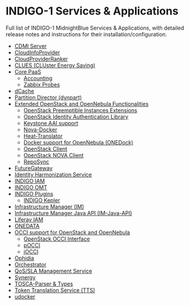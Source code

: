 # INDIGO-1  Services & Applications

Full list of INDIGO-1 MidnightBlue Services & Applications, with detailed release notes and instructions for their installation/configuration.

* [CDMI Server](cdmi1.md)
* [CloudInfoProvider](cip1.md)
* [CloudProviderRanker](cpr1.md)
* [CLUES (CLUster Energy Saving)](clues1.md)
* [Core PaaS](core_paas1.md)
  * [Accounting](accounting1.md)
  * [Zabbix Probes](zabbix-probes1.md)
* [dCache](dcache1.md)
* [Partition Director (dynpart)](dynpart1.md)
* [Extended OpenStack and OpenNebula Functionalities](eoof1.md)
  * [OpenStack Preemptible Instances Extensions](opie1.md)
  * [OpenStack Identity Authentication Library](indigo1/keystone_library1.md)
  * [Keystone AAI support](keystone_aai_support1.md)
  * [Nova-Docker](nova-docker1.md)
  * [Heat-Translator](heat-translator1.md)
  * [Docker support for OpenNebula (ONEDock)](onedock1.md)
  * [OpenStack Client](python-osclient1.md)
  * [OpenStack NOVA Client](python-nova1.md)
  * [RepoSync](reposync1.md) 
* [FutureGateway](fg1.md)
* [Identity Harmonization Service](idh1.md)
* [INDIGO IAM](iam1.md)
* [INDIGO OMT](omt1.md)
* [INDIGO Plugins](indigo_plugin1.md)
  * [INDIGO Kepler](kepler1.md)
* [Infrastructure Manager (IM)](im1.md)
* [Infrastructure Manager Java API (IM-Java-API)](imjavaapi1.md)
* [Liferay IAM](liferayiam1.md)
* [ONEDATA](onedata1.md)
* [OCCI support for OpenStack and OpenNebula](occi1.md)
  * [OpenStack OCCI Interface](ooi1.md)
  * [pOCCI](pocci1.md)
  * [jOCCI](jocci1.md)
* [Ophidia](ophidia1.md)
* [Orchestrator](orchestrator1.md)
* [QoS/SLA Management Service](slam1.md)
* [Synergy](synergy1.md) 
* [TOSCA-Parser & Types](tosca-pt1.md)
* [Token Translation Service (TTS)](tts1.md)
* [udocker](udocker1.md)

<!--  * [Kubernetes](kubernetes1.md)-->
<!--   * [rOCCI](rocci1.md) -->
<!-- * [jSAGA Adaptors](jsaga_adaptors1.md)
* [JSAGA Resource Management API](jsagarmapi1.md) -->
